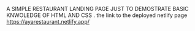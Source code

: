 A SIMPLE RESTAURANT LANDING PAGE JUST TO DEMOSTRATE BASIC KNWOLEDGE OF HTML AND CSS .
the link to the deployed netlify page https://ayarestaurant.netlify.app/
